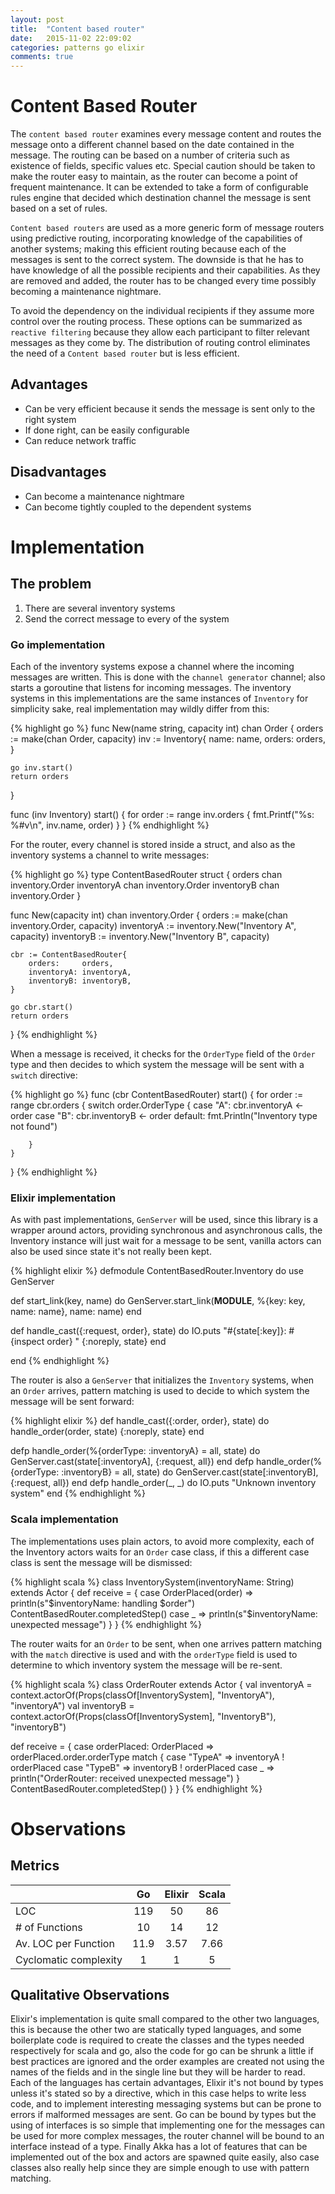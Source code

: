 ```yaml
---
layout: post
title:  "Content based router"
date:   2015-11-02 22:09:02
categories: patterns go elixir
comments: true
---
```


# Content Based Router

The  `content based router` examines every message content and routes the message onto a different channel based on the date contained in the message. The routing can be based on a number of criteria such as existence of fields, specific values etc. Special caution should be taken to make the router easy to maintain, as the router can become a point of frequent maintenance. It can be extended to take a form of configurable rules engine that decided which destination channel the message is sent based on a set of rules.

<script src="/assets/js/processing.min.js"></script>
<canvas data-processing-sources="/assets/processing/content-based-router.pde"></canvas>

`Content based routers` are used as a more generic form of message routers using predictive routing, incorporating knowledge  of the capabilities of another systems; making this efficient routing because each of the messages is sent to the correct system. The downside is that he has to have knowledge of all the possible recipients and their capabilities. As they are removed and added, the router has to be changed every time possibly becoming a maintenance nightmare.

To avoid the dependency on the individual recipients if they assume more control over the routing process. These options can be summarized as `reactive filtering` because they allow each participant to filter relevant messages as they come by.  The distribution of routing control eliminates the need of a `Content based router` but is less efficient.

## Advantages

- Can be very efficient because it sends the message is sent only to the right system
- If done right, can be easily configurable
- Can reduce network traffic

## Disadvantages

- Can become a maintenance nightmare
- Can become tightly coupled to the dependent systems

# Implementation  

## The problem

1. There are several inventory systems
2. Send the correct message to every of the system

### Go implementation

Each of the inventory systems expose a channel where the incoming messages are written. This is done with the  `channel generator` channel; also starts a goroutine that listens for incoming messages. The inventory systems in this implementations are the same instances of `Inventory` for simplicity sake, real implementation may wildly differ from this:

{% highlight go %}
func New(name string, capacity int) chan Order {
	orders := make(chan Order, capacity)
	inv := Inventory{
		name:   name,
		orders: orders,
	}

	go inv.start()
	return orders
}

func (inv Inventory) start() {
	for order := range inv.orders {
		fmt.Printf("%s: %#v\n", inv.name, order)
	}
}
{% endhighlight %}

For the router, every channel is stored inside a struct, and also as the inventory systems a channel to write messages:

{% highlight go %}
type ContentBasedRouter struct {
	orders     chan inventory.Order
	inventoryA chan inventory.Order
	inventoryB chan inventory.Order
}

func New(capacity int) chan inventory.Order {
	orders := make(chan inventory.Order, capacity)
	inventoryA := inventory.New("Inventory A", capacity)
	inventoryB := inventory.New("Inventory B", capacity)

	cbr := ContentBasedRouter{
		orders:     orders,
		inventoryA: inventoryA,
		inventoryB: inventoryB,
	}

	go cbr.start()
	return orders
}
{% endhighlight %}

When a message is received, it checks for the `OrderType` field of the `Order` type and then decides to which system the message will be sent with a `switch` directive:

{% highlight go %}
func (cbr ContentBasedRouter) start() {
	for order := range cbr.orders {
		switch order.OrderType {
		case "A":
			cbr.inventoryA <- order
		case "B":
			cbr.inventoryB <- order
		default:
			fmt.Println("Inventory type not found")

		}
	}
}
{% endhighlight %}

### Elixir implementation

As with past implementations, `GenServer` will be used, since this library is a wrapper around actors, providing synchronous and asynchronous calls, the Inventory instance will just wait for a message to be sent, vanilla actors can also be used since state it's not really been kept.

{% highlight elixir %}
defmodule ContentBasedRouter.Inventory do
  use GenServer

  def start_link(key, name) do
    GenServer.start_link(__MODULE__, %{key: key, name: name}, name: name)
  end

  def handle_cast({:request, order}, state) do
    IO.puts "#{state[:key]}: #{inspect order} "
    {:noreply, state}
  end

end
{% endhighlight %}

The router is also a `GenServer` that initializes the `Inventory` systems, when an `Order` arrives, pattern matching is used to decide to which system the message will be sent forward:

{% highlight elixir %}
def handle_cast({:order, order}, state) do
  handle_order(order, state)
  {:noreply, state}
end

defp handle_order(%{orderType: :inventoryA} = all, state) do
  GenServer.cast(state[:inventoryA], {:request, all})
end
defp handle_order(%{orderType: :inventoryB} = all, state) do
  GenServer.cast(state[:inventoryB], {:request, all})
end
defp handle_order(_, _) do
  IO.puts "Unknown inventory system"
end
{% endhighlight %}

### Scala implementation

The implementations uses plain actors, to avoid more complexity, each of the Inventory actors waits for an `Order` case class, if this a different case class is sent the message will be dismissed:

{% highlight scala %}
class InventorySystem(inventoryName: String) extends Actor {
  def receive = {
    case OrderPlaced(order) =>
      println(s"$inventoryName: handling $order")
      ContentBasedRouter.completedStep()
    case _ =>
      println(s"$inventoryName: unexpected message")
  }
}
{% endhighlight %}

The router waits for an `Order` to be sent, when one arrives pattern matching with the `match` directive is used and with the  `orderType` field is used to determine to which inventory system the message will be re-sent.

{% highlight scala %}
class OrderRouter extends Actor {
  val inventoryA = context.actorOf(Props(classOf[InventorySystem], "InventoryA"), "inventoryA")
  val inventoryB = context.actorOf(Props(classOf[InventorySystem], "InventoryB"), "inventoryB")

  def receive = {
    case orderPlaced: OrderPlaced =>
      orderPlaced.order.orderType match {
        case "TypeA" =>
          inventoryA ! orderPlaced
        case "TypeB" =>
          inventoryB ! orderPlaced
        case _ =>
          println("OrderRouter: received unexpected message")
      }
      ContentBasedRouter.completedStep()
  }
}
{% endhighlight %}

# Observations

## Metrics

|                       |   Go   |  Elixir | Scala |
|-----------------------|:------:|:-------:|:-----:|
| LOC                   | 119    |  50     |   86  |
| # of Functions        |  10    |   14    |    12 |
| Av. LOC per Function  |  11.9  |   3.57  |  7.66 |
| Cyclomatic complexity |    1   |    1    |    5  |


## Qualitative Observations

Elixir's implementation is quite small compared to the other two languages, this is because the other two are statically typed languages, and some boilerplate code is required to create the classes and the types needed respectively for scala and go, also the code for go can be shrunk a little if best practices are ignored and the order examples are created not using the names of the fields and in the single line but they will be harder to read. Each of the languages has certain advantages, Elixir it's not bound by types unless it's stated so by a directive, which in this case helps to write less code, and to implement interesting messaging systems but can be prone to errors if malformed messages are sent. Go can be bound by types but the using of interfaces is so simple that implementing one for the messages can be used for more complex messages, the router channel will be bound to an interface instead of a type. Finally Akka has a lot of features that can be implemented out of the box and actors are spawned quite easily, also case classes also really help since they are simple enough to use with pattern matching.
